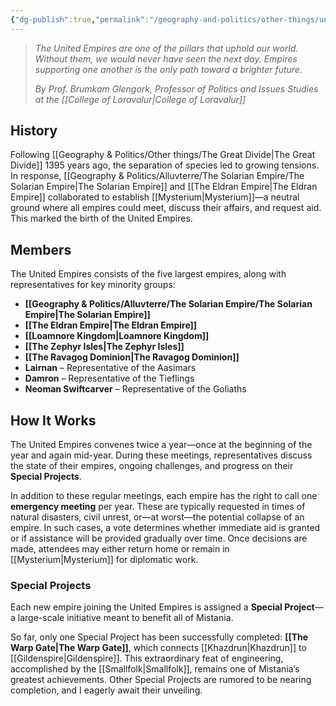 ```yaml
---
{"dg-publish":true,"permalink":"/geography-and-politics/other-things/united-empires/"}
---
```


> _The United Empires are one of the pillars that uphold our world. Without them, we would never have seen the next day. Empires supporting one another is the only path toward a brighter future._
> 
> _By Prof. Brumkam Glengork, Professor of Politics and Issues Studies at the [[College of Loravalur\|College of Loravalur]]_

## History

Following [[Geography & Politics/Other things/The Great Divide\|The Great Divide]] 1395 years ago, the separation of species led to growing tensions. In response, [[Geography & Politics/Alluvterre/The Solarian Empire/The Solarian Empire\|The Solarian Empire]] and [[The Eldran Empire\|The Eldran Empire]] collaborated to establish [[Mysterium\|Mysterium]]—a neutral ground where all empires could meet, discuss their affairs, and request aid. This marked the birth of the United Empires.

## Members

The United Empires consists of the five largest empires, along with representatives for key minority groups:

- **[[Geography & Politics/Alluvterre/The Solarian Empire/The Solarian Empire\|The Solarian Empire]]**
- **[[The Eldran Empire\|The Eldran Empire]]**
- **[[Loamnore Kingdom\|Loamnore Kingdom]]**
- **[[The Zephyr Isles\|The Zephyr Isles]]**
- **[[The Ravagog Dominion\|The Ravagog Dominion]]**
- **Lairnan** – Representative of the Aasimars
- **Damron** – Representative of the Tieflings
- **Neoman Swiftcarver** – Representative of the Goliaths

## How It Works

The United Empires convenes twice a year—once at the beginning of the year and again mid-year. During these meetings, representatives discuss the state of their empires, ongoing challenges, and progress on their **Special Projects**.

In addition to these regular meetings, each empire has the right to call one **emergency meeting** per year. These are typically requested in times of natural disasters, civil unrest, or—at worst—the potential collapse of an empire. In such cases, a vote determines whether immediate aid is granted or if assistance will be provided gradually over time. Once decisions are made, attendees may either return home or remain in [[Mysterium\|Mysterium]] for diplomatic work.

### Special Projects

Each new empire joining the United Empires is assigned a **Special Project**—a large-scale initiative meant to benefit all of Mistania.

So far, only one Special Project has been successfully completed: **[[The Warp Gate\|The Warp Gate]]**, which connects [[Khazdrun\|Khazdrun]] to [[Gildenspire\|Gildenspire]]. This extraordinary feat of engineering, accomplished by the [[Smallfolk\|Smallfolk]], remains one of Mistania’s greatest achievements. Other Special Projects are rumored to be nearing completion, and I eagerly await their unveiling.